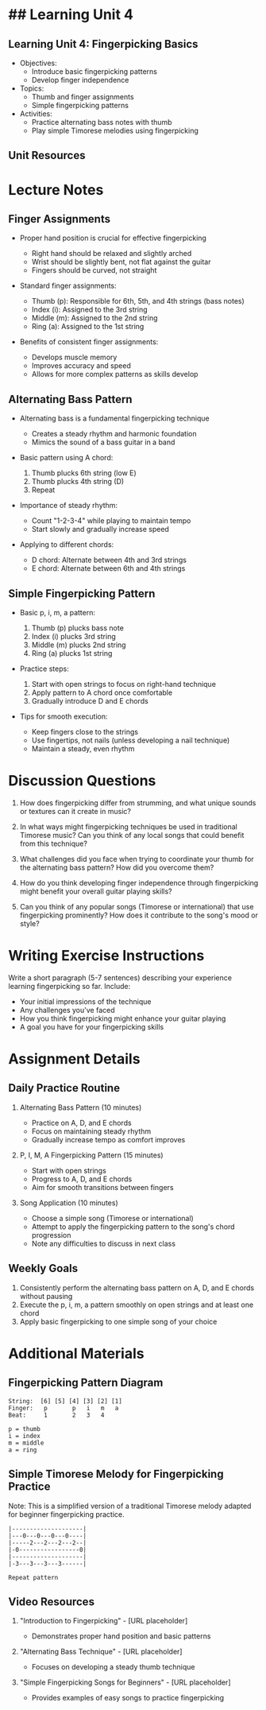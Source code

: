 # ## Learning Unit 4

## Learning Unit 4: Fingerpicking Basics
- Objectives:
  * Introduce basic fingerpicking patterns
  * Develop finger independence
- Topics:
  * Thumb and finger assignments
  * Simple fingerpicking patterns
- Activities:
  * Practice alternating bass notes with thumb
  * Play simple Timorese melodies using fingerpicking

## Unit Resources

# Lecture Notes

## Finger Assignments

- Proper hand position is crucial for effective fingerpicking
  * Right hand should be relaxed and slightly arched
  * Wrist should be slightly bent, not flat against the guitar
  * Fingers should be curved, not straight

- Standard finger assignments:
  * Thumb (p): Responsible for 6th, 5th, and 4th strings (bass notes)
  * Index (i): Assigned to the 3rd string
  * Middle (m): Assigned to the 2nd string
  * Ring (a): Assigned to the 1st string

- Benefits of consistent finger assignments:
  * Develops muscle memory
  * Improves accuracy and speed
  * Allows for more complex patterns as skills develop

## Alternating Bass Pattern

- Alternating bass is a fundamental fingerpicking technique
  * Creates a steady rhythm and harmonic foundation
  * Mimics the sound of a bass guitar in a band

- Basic pattern using A chord:
  1. Thumb plucks 6th string (low E)
  2. Thumb plucks 4th string (D)
  3. Repeat

- Importance of steady rhythm:
  * Count "1-2-3-4" while playing to maintain tempo
  * Start slowly and gradually increase speed

- Applying to different chords:
  * D chord: Alternate between 4th and 3rd strings
  * E chord: Alternate between 6th and 4th strings

## Simple Fingerpicking Pattern

- Basic p, i, m, a pattern:
  1. Thumb (p) plucks bass note
  2. Index (i) plucks 3rd string
  3. Middle (m) plucks 2nd string
  4. Ring (a) plucks 1st string

- Practice steps:
  1. Start with open strings to focus on right-hand technique
  2. Apply pattern to A chord once comfortable
  3. Gradually introduce D and E chords

- Tips for smooth execution:
  * Keep fingers close to the strings
  * Use fingertips, not nails (unless developing a nail technique)
  * Maintain a steady, even rhythm

# Discussion Questions

1. How does fingerpicking differ from strumming, and what unique sounds or textures can it create in music?

2. In what ways might fingerpicking techniques be used in traditional Timorese music? Can you think of any local songs that could benefit from this technique?

3. What challenges did you face when trying to coordinate your thumb for the alternating bass pattern? How did you overcome them?

4. How do you think developing finger independence through fingerpicking might benefit your overall guitar playing skills?

5. Can you think of any popular songs (Timorese or international) that use fingerpicking prominently? How does it contribute to the song's mood or style?

# Writing Exercise Instructions

Write a short paragraph (5-7 sentences) describing your experience learning fingerpicking so far. Include:
- Your initial impressions of the technique
- Any challenges you've faced
- How you think fingerpicking might enhance your guitar playing
- A goal you have for your fingerpicking skills

# Assignment Details

## Daily Practice Routine

1. Alternating Bass Pattern (10 minutes)
   - Practice on A, D, and E chords
   - Focus on maintaining steady rhythm
   - Gradually increase tempo as comfort improves

2. P, I, M, A Fingerpicking Pattern (15 minutes)
   - Start with open strings
   - Progress to A, D, and E chords
   - Aim for smooth transitions between fingers

3. Song Application (10 minutes)
   - Choose a simple song (Timorese or international)
   - Attempt to apply the fingerpicking pattern to the song's chord progression
   - Note any difficulties to discuss in next class

## Weekly Goals

1. Consistently perform the alternating bass pattern on A, D, and E chords without pausing
2. Execute the p, i, m, a pattern smoothly on open strings and at least one chord
3. Apply basic fingerpicking to one simple song of your choice

# Additional Materials

## Fingerpicking Pattern Diagram

```
String:  [6] [5] [4] [3] [2] [1]
Finger:   p       p   i   m   a
Beat:     1       2   3   4   

p = thumb
i = index
m = middle
a = ring
```

## Simple Timorese Melody for Fingerpicking Practice

Note: This is a simplified version of a traditional Timorese melody adapted for beginner fingerpicking practice.

```
|--------------------|
|---0---0---0---0----|
|-----2---2---2---2--|
|-0-----------------0|
|--------------------|
|-3---3---3---3------|

Repeat pattern
```

## Video Resources

1. "Introduction to Fingerpicking" - [URL placeholder]
   - Demonstrates proper hand position and basic patterns

2. "Alternating Bass Technique" - [URL placeholder]
   - Focuses on developing a steady thumb technique

3. "Simple Fingerpicking Songs for Beginners" - [URL placeholder]
   - Provides examples of easy songs to practice fingerpicking
